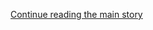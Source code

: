<div id="app">

<div class="css-1ichrj1 e12j3pa50">

<div class="css-1lzk3av e12j3pa51">

<div class="css-142l3g4">

[Continue reading the main
story](#after-dfp-ad-top)

<div class="ad dfp-ad-top-wrapper" style="text-align:center;height:100%;display:block">

<div id="dfp-ad-top" class="place-ad" data-position="top" data-size-key="top">

</div>

</div>

<div id="after-dfp-ad-top">

</div>

</div>

</div>

</div>

<div>

<div class="NYTAppHideMasthead css-1r6wvpq e1suatyy0">

<div class="section css-ui9rw0 e1suatyy2">

<div class="css-11hrj97 er09x8g0">

<div class="css-6n7j50">

</div>

<span class="css-1dv1kvn">Sections</span>

<div class="css-10488qs">

<span class="css-1dv1kvn">SEARCH</span>

</div>

[Skip to content](#site-content)[Skip to site
index](#site-index)

</div>

<div class="css-8xdxq2 e1huz5gh0">

</div>

<div class="css-8pe5zk">

  - [English](/)
  - [Español](https://www.nytimes3xbfgragh.onion/es/)
  - [中文](https://cn.nytimes3xbfgragh.onion)

</div>

</div>

<div id="masthead-bar-one" class="section hasLinks css-165o1d9 e1csuq9d3">

<div class="css-bpgv3s e1csuq9d0">

</div>

<div class="css-1uqjmks e1csuq9d1">

</div>

<div class="css-9e9ivx">

[](https://myaccount.nytimes3xbfgragh.onion/auth/login?response_type=cookie&client_id=vi)

</div>

<div class="css-bfvq22 e1csuq9d2">

[Today’s
Paper](https://www.nytimes3xbfgragh.onion/section/todayspaper)

</div>

</div>

<div class="css-stscvm">

<div class="css-158f1cv" data-testid="masthead-desktop-logo">

</div>

</div>

<div class="css-wu78io">

</div>

<div class="css-1y7qxpi" data-aria-hidden="true" style="visibility:hidden">

<div class="css-1llhclm">

  - 
  - 
  - [World](https://www.nytimes3xbfgragh.onion/section/world)

  - [U.S.](https://www.nytimes3xbfgragh.onion/section/us)

  - [Politics](https://www.nytimes3xbfgragh.onion/section/politics)

  - [N.Y.](https://www.nytimes3xbfgragh.onion/section/nyregion)

  - [Business](https://www.nytimes3xbfgragh.onion/section/business)

  - [Opinion](https://www.nytimes3xbfgragh.onion/section/opinion)

  - [Tech](https://www.nytimes3xbfgragh.onion/section/technology)

  - [Science](https://www.nytimes3xbfgragh.onion/section/science)

  - [Health](https://www.nytimes3xbfgragh.onion/section/health)

  - [Sports](https://www.nytimes3xbfgragh.onion/section/sports)

  - [Arts](https://www.nytimes3xbfgragh.onion/section/arts)

  - [Books](https://www.nytimes3xbfgragh.onion/section/books)

  - [Style](https://www.nytimes3xbfgragh.onion/section/style)

  - [Food](https://www.nytimes3xbfgragh.onion/section/food)

  - [Travel](https://www.nytimes3xbfgragh.onion/section/travel)

  - [Magazine](https://www.nytimes3xbfgragh.onion/section/magazine)

  - [T Magazine](https://www.nytimes3xbfgragh.onion/section/t-magazine)

  - [Real Estate](https://www.nytimes3xbfgragh.onion/section/realestate)

  - [Video](https://www.nytimes3xbfgragh.onion/video)

</div>

</div>

<div class="css-1d8a290" data-testid="masthead-mini-nav">

  - [World](https://www.nytimes3xbfgragh.onion/section/world)
  - [U.S.](https://www.nytimes3xbfgragh.onion/section/us)
  - [Politics](https://www.nytimes3xbfgragh.onion/section/politics)
  - [N.Y.](https://www.nytimes3xbfgragh.onion/section/nyregion)
  - [Business](https://www.nytimes3xbfgragh.onion/section/business)
  - [Opinion](https://www.nytimes3xbfgragh.onion/section/opinion)
  - [Tech](https://www.nytimes3xbfgragh.onion/section/technology)
  - [Science](https://www.nytimes3xbfgragh.onion/section/science)
  - [Health](https://www.nytimes3xbfgragh.onion/section/health)
  - [Sports](https://www.nytimes3xbfgragh.onion/section/sports)
  - [Arts](https://www.nytimes3xbfgragh.onion/section/arts)
  - [Books](https://www.nytimes3xbfgragh.onion/section/books)
  - [Style](https://www.nytimes3xbfgragh.onion/section/style)
  - [Food](https://www.nytimes3xbfgragh.onion/section/food)
  - [Travel](https://www.nytimes3xbfgragh.onion/section/travel)
  - [Magazine](https://www.nytimes3xbfgragh.onion/section/magazine)
  - [T Magazine](https://www.nytimes3xbfgragh.onion/section/t-magazine)
  - [Real
Estate](https://www.nytimes3xbfgragh.onion/section/realestate)
  - [Video](https://www.nytimes3xbfgragh.onion/video)

</div>

</div>

</div>

<div data-aria-hidden="false">

<div id="site-content" data-role="main">

<div class="css-189d5rw e6b6cmu0">

<div class="css-1yuan6h">

<div class="css-xc44bh">

<div class="section css-o3tihn eq74mwp0" data-block-tracking-id="Briefings" data-testid="block-Briefings">

<div class="css-avqkzc">

<div class="css-1sm6zs8">

<div class="css-1om4z5c">

<div class="css-ydsmmq">

<div class="css-1ee8y2t assetWrapper">

<div class="css-geek62">

<div class="css-1d537rb e18972d70" media="[object Object]">

[](/2020/08/17/briefing/democrats-postal-service-rage-moms.html)

<div class="css-1g8bx4t">

![](https://static01.graylady3jvrrxbe.onion/images/2020/08/17/reader-center/081720evening-briefing-promo/081720evening-briefing-promo-square640.jpg?quality=75&auto=webp&disable=upscale&width=350)

</div>

</div>

[](/2020/08/17/briefing/democrats-postal-service-rage-moms.html)

<div class="css-8oysku e18972d71" type="1">

<div class="css-1iexn6j e1voiwgp1">

## Your Monday Evening Briefing

</div>

</div>

<div class="css-8oysku e18972d71">

Here’s what you need to know at the end of the
day.

</div>

</div>

</div>

</div>

<div class="css-ydsmmq">

<div class="css-1ee8y2t assetWrapper">

<div class="css-geek62">

<div class="css-1d537rb e18972d70" media="[object Object]">

[](/2020/08/17/podcasts/the-daily/trump-coronavirus-vaccine-covid.html)

<div class="css-1g8bx4t">

![](https://static01.graylady3jvrrxbe.onion/images/2017/01/29/podcasts/the-daily-album-art/the-daily-album-art-square320-v4.png)

</div>

</div>

[](/2020/08/17/podcasts/the-daily/trump-coronavirus-vaccine-covid.html)

<div class="css-8oysku e18972d71" type="1">

<div class="css-1iexn6j e1voiwgp1">

## Listen to ‘The Daily’

</div>

</div>

<div class="css-8oysku e18972d71">

Inside Operation Warp
Speed.

</div>

</div>

</div>

</div>

<div class="css-ydsmmq">

<div class="css-1ee8y2t assetWrapper">

<div class="css-geek62">

<div class="css-1d537rb e18972d70" media="[object Object]">

[](/2020/08/13/podcasts/nice-white-parents-school.html)

<div class="css-1g8bx4t">

![](https://static01.graylady3jvrrxbe.onion/images/2020/07/21/podcasts/nice-white-parents-album-art/nice-white-parents-album-art-square320.jpg)

</div>

</div>

[](/2020/08/13/podcasts/nice-white-parents-school.html)

<div class="css-8oysku e18972d71" type="1">

<div class="css-1iexn6j e1voiwgp1">

## Listen to ‘Nice White Parents’

</div>

</div>

<div class="css-8oysku e18972d71">

Is it possible to limit the power of white
parents?

</div>

</div>

</div>

</div>

</div>

<div class="css-1y8l3jc">

<div class="css-7utnqv">

<div class="css-rlo25n e1ll57lj2">

</div>

</div>

<div class="css-1hesgbm">

</div>

</div>

</div>

</div>

</div>

</div>

<div>

<div class="section css-d2znx6" data-block-tracking-id="Spotlight">

<div class="css-1z104mk">

<div class="section css-1akkl0w" data-template-name="Cols3StoryMediaStory">

[](https://www.nytimes3xbfgragh.onion/interactive/2020/08/17/us/politics/democratic-national-convention-live-stream-analysis.html)

# Live Analysis: Democrats Open a Highly Unusual Convention

<div class="css-1dybjdb e1whdksc2">

<div class="css-1tfqggw">

<div class="css-k008qs">

<div class="css-1o0io7w e1whdksc0" span="5">

<div class="css-1rvhhh9 e1whdksc1">

<div class="css-1dybjdb e1whdksc2">

<div>

<div class="story-wrapper">

<div class="css-1tfqggw">

<div class="css-k008qs">

<div class="css-nlmav5 e1whdksc0" span="1">

<div class="css-1rvhhh9 e1whdksc1">

[](https://www.nytimes3xbfgragh.onion/interactive/2020/08/17/us/politics/democratic-national-convention-live-stream-analysis.html)

### John Kasich and Other Republicans Join Event to Make Case for Biden

[](https://www.nytimes3xbfgragh.onion/interactive/2020/08/17/us/politics/democratic-national-convention-live-stream-analysis.html)

  - Michelle Obama, the former first lady, will have a leading role on
    the first night. Senator Bernie Sanders of Vermont will also speak.
  - Watch and follow live analysis from our reporters
here.

</div>

</div>

</div>

</div>

</div>

</div>

</div>

</div>

</div>

<div class="css-1weuxfd e1whdksc0" span="10">

<div class="css-p7eiul e1whdksc1">

<div class="css-1dybjdb e1whdksc2">

<div>

<div class="story-wrapper">

<div class="css-1tfqggw">

<div class="css-k008qs">

<div class="css-nlmav5 e1whdksc0" span="1">

<div class="css-1rvhhh9 e1whdksc1">

<div>

<div class="section css-hdqqnp">

<div>

<div id="g-graphic" class="liveblog" data-preview-slug="2019-12-19-styln-blog-promo" data-env="production">

<div class="promo-inner no-posts">

[](https://www.nytimes3xbfgragh.onion/interactive/2020/08/17/us/politics/democratic-national-convention-live-stream-analysis.html)

<div class="g-right">

<div class="g-vhs-player-container live video">

<div class="g-live-bug">

Live

</div>

<div id="g-vhs-player-target" data-id="100000007293513">

</div>

<div class="g-player-cover g-player-video-screen">

<span class="g-player-cover-button">Watch with Live
Analysis</span>

</div>

</div>

</div>

</div>

</div>

</div>

<div class="css-1o0io7w e1whdksc0" span="5">

<div class="css-1rvhhh9 e1whdksc1">

<div class="css-1dybjdb e1whdksc2">

<div>

<div class="story-wrapper">

<div class="css-1tfqggw">

<div class="css-k008qs">

<div class="css-nlmav5 e1whdksc0" span="1">

<div class="css-1rvhhh9 e1whdksc1">

[](https://www.nytimes3xbfgragh.onion/live/2020/08/17/us/dnc-convention)

### Highlights: Andrew Cuomo accused President Trump of politicizing the virus. George Floyd’s brothers led a moment of silence.

<div class="css-1yyp2fg">

Live

</div>

</div>

</div>

</div>

</div>

</div>

</div>

<div>

<div class="story-wrapper">

<div class="css-1tfqggw">

<div class="css-k008qs">

<div class="css-nlmav5 e1whdksc0" span="1">

<div class="css-1rvhhh9 e1whdksc1">

[](https://www.nytimes3xbfgragh.onion/2020/08/17/us/politics/convention-democratic-night-1.html)

### Analysis: Democrats Find Trump to Be a Uniter … of Their Party

[](https://www.nytimes3xbfgragh.onion/2020/08/17/us/politics/convention-democratic-night-1.html)

Progressives still have serious reservations about Joe Biden. But for
now, the ideological fights are on
hold.

</div>

</div>

</div>

</div>

</div>

</div>

</div>

</div>

</div>

</div>

<div class="section css-1akkl0w" data-template-name="Cols2StoryStory">

<div class="css-1dybjdb e1whdksc2">

<div class="css-1tfqggw">

<div class="css-k008qs">

<div class="css-16odu4q e1whdksc0" span="8">

<div class="css-1rvhhh9 e1whdksc1">

<div class="css-1dybjdb e1whdksc2">

<div>

<div class="story-wrapper">

<div class="css-1tfqggw">

<div class="css-k008qs">

<div class="css-nlmav5 e1whdksc0" span="1">

<div class="css-1rvhhh9 e1whdksc1">

[](https://www.nytimes3xbfgragh.onion/article/republicans-voting-for-biden-not-trump.html)

### All the Republicans Who Have Decided Not to Support Trump

[](https://www.nytimes3xbfgragh.onion/article/republicans-voting-for-biden-not-trump.html)

Numerous top G.O.P. officials have said publicly or privately that they
will not be backing the president’s re-election. Here’s a look at where
they
stand.

</div>

</div>

</div>

</div>

</div>

</div>

</div>

</div>

</div>

<div class="css-16odu4q e1whdksc0" span="8">

<div class="css-1rvhhh9 e1whdksc1">

<div class="css-1dybjdb e1whdksc2">

<div>

<div class="story-wrapper">

<div class="css-1tfqggw">

<div class="css-k008qs">

<div class="css-nlmav5 e1whdksc0" span="1">

<div class="css-1rvhhh9 e1whdksc1">

[](https://www.nytimes3xbfgragh.onion/2020/08/17/us/politics/trump-campaign-biden-harris.html)

### Trump Questions Biden’s Mental Abilities and Calls Harris Biden’s ‘Boss’

[](https://www.nytimes3xbfgragh.onion/2020/08/17/us/politics/trump-campaign-biden-harris.html)

The president made three campaign rally-like appearances in an attempt
to counterprogram the first night of the Democratic National
Convention.

</div>

</div>

</div>

</div>

</div>

</div>

</div>

</div>

</div>

</div>

</div>

</div>

</div>

</div>

</div>

</div>

<div class="css-698um9">

<div class="css-1tk5puc">

<div class="css-jbmajz">

<div class="css-11i19ht">

<div class="section css-15zaaaz eq74mwp0" data-block-tracking-id="Top Stories" data-testid="block-TopStories">

<div class="css-1goe63e e1aa0s8g0">

<div class="css-1qiat4j eqveam63">

<div class="css-1yoguk1 eqveam60">

<div class="css-1qj0wac eqveam61">

<div class="css-1aew2eb eqveam62">

<div class="css-1ee8y2t assetWrapper">

<div class="css-6p6lnl">

[](/2020/08/17/world/coronavirus-covid.html)

<div class="css-debyuq e1voiwgp1">

## <span>U.N.C. Changes Plans and Will Teach Undergrads Remotely</span>

</div>

The university at Chapel Hill announced its plans after new cases
emerged. The postmaster general agreed to testify before a House panel.
Here’s the
latest.

<div class="css-1slnf6i">

<div class="css-na047m">

<span class="css-eiiu5n e2clvhq0"><span class="newsStatus">live</span></span>

</div>

</div>

</div>

</div>

<div class="css-1ee8y2t assetWrapper">

<div class="css-6p6lnl">

[](/2020/08/17/health/coronavirus-herd-immunity.html)

<div class="css-debyuq e1voiwgp1">

## What if ‘Herd Immunity’ Is Closer Than Scientists Thought?

</div>

Researchers are trying to figure out how many people in a community must
be immune before the coronavirus fades.

<div>

<div class="css-na047m">

</div>

</div>

</div>

</div>

</div>

</div>

</div>

<div class="css-1mnngwr eqveam60">

<div class="css-1qj0wac eqveam61">

<div class="css-1ee8y2t assetWrapper">

<div>

<div class="css-1xaqcky">

[](/2020/08/17/upshot/pandemic-recession-cities-fiscal-shortfall.html)

<div class="css-1g8bx4t">

<div class="css-zjzyr8">

<div data-testid="lazyimage-container" style="height:480px">

</div>

</div>

<div class="css-e4gm3y">

</div>

</div>

</div>

<div class="css-1nl6p6m">

[](/2020/08/17/upshot/pandemic-recession-cities-fiscal-shortfall.html)

<div class="css-debyuq e1voiwgp1">

## The Recession Is About to Slam Cities. Not Just the Blue-State Ones.

</div>

Those with budgets that rely heavily on tourism, sales taxes or direct
state assistance will face particular
distress.

<div>

<div class="css-na047m">

</div>

</div>

</div>

</div>

</div>

</div>

</div>

</div>

</div>

<div class="css-1nuzdmm e1aa0s8g0">

<div class="css-1ee8y2t assetWrapper">

<div class="css-1g8bx4t">

<div>

</div>

</div>

</div>

</div>

<div class="css-1nuzdmm e1aa0s8g0">

<div class="css-1qiat4j eqveam63">

<div class="css-1yoguk1 eqveam60">

<div class="css-qvz0vj eqveam61">

<div class="css-1aew2eb eqveam62">

<div class="css-1ee8y2t assetWrapper">

<div class="css-6p6lnl">

[](/2020/08/17/us/politics/postal-service-voting.html)

<div class="css-debyuq e1voiwgp1">

## <span>Postal Crisis Has States Looking for Alternatives to Mail-In Ballots</span>

</div>

Democratic Party and state officials are looking for a Plan B: ballot
drop-boxes, curbside voting, and even expanded in-person polling
sites.

<div>

<div class="css-na047m">

</div>

</div>

</div>

</div>

</div>

</div>

</div>

<div class="css-zmmks0 eqveam60">

<div class="css-1qj0wac eqveam61">

<div class="css-1aew2eb eqveam62">

<div class="css-1qiat4j eqveam63">

<div class="css-ws86q6 eqveam60">

<div class="css-1qj0wac eqveam61">

[](/2020/08/17/us/politics/postal-service-voting.html)

<div class="css-1g8bx4t">

<div class="css-zjzyr8">

<div data-testid="lazyimage-container" style="height:177.77777777777777px">

</div>

</div>

<div class="section css-1xdhyk6 e2u1rkt0" data-aria-hidden="true">

Mail-in ballot drop boxes were widely used for the first time in
Pennsylvania’s June primary. The Trump campaign is suing to block them
in November. <span class="credit">Mark Makela for The New York
Times</span>

</div>

</div>

</div>

</div>

<div class="css-778gjy eqveam60">

<div class="css-1qj0wac eqveam61">

<div class="css-1ee8y2t assetWrapper">

<div class="css-6p6lnl">

[](/2020/08/17/us/politics/dejoy-postal-service-mail-in-voting.html)

<div class="css-debyuq e1voiwgp1">

## DeJoy Earned Millions From Company With Financial Ties to Postal Service

</div>

Postmaster general Louis DeJoy, under fire for his business ties and his
cost-cutting measures, will testify before the House next
week.

<div>

<div class="css-na047m">

</div>

</div>

</div>

</div>

</div>

</div>

</div>

<div class="css-1ee8y2t assetWrapper">

<div class="css-6p6lnl">

[](/article/Vote-by-mail.html)

<div class="css-debyuq e1voiwgp1">

## Here’s how mail-in voting works.

</div>

<div>

<div class="css-na047m">

</div>

</div>

</div>

</div>

</div>

</div>

</div>

</div>

</div>

<div class="css-1nuzdmm e1aa0s8g0">

<div class="css-1ee8y2t assetWrapper">

<div class="css-1qiat4j eqveam63">

<div class="css-1yoguk1 eqveam60">

<div class="css-1qj0wac eqveam61">

[](/2020/08/17/world/europe/belarus-lukashenko-protests.html)

<div class="css-debyuq e1voiwgp1">

## <span>No Longer Cowed, Belarus Has Message for Once-Mighty Dictator: ‘Go Away\!’</span>

</div>

</div>

</div>

<div class="css-zmmks0 eqveam60">

<div class="css-1qj0wac eqveam61">

[](/2020/08/17/world/europe/belarus-lukashenko-protests.html)

As his base starts to desert him after protests over a rigged election
were met with brutality, Aleksandr Lukashenko’s grip on power may be
slipping.

<div>

<div class="css-na047m">

</div>

</div>

</div>

</div>

</div>

</div>

</div>

<div class="css-1nuzdmm e1aa0s8g0">

<div>

<div class="css-1qiat4j eqveam63">

<div class="css-1fgqvm0 eqveam60">

<div class="css-1qj0wac eqveam61">

<div class="css-1ee8y2t assetWrapper">

<div class="css-6p6lnl">

[](/2020/08/17/us/politics/trump-court-transgender-rights.html)

<div class="css-debyuq e1voiwgp1">

## <span>Judge Blocks Trump Officials’ Attempt to End Transgender Health Protections</span>

</div>

The decision arrived a day before a Trump administration rule narrowing
the legal definition of sex discrimination was set to take effect.

<div>

<div class="css-na047m">

</div>

</div>

</div>

</div>

</div>

</div>

<div class="css-ws86q6 eqveam60">

<div class="css-1qj0wac eqveam61">

<div class="css-1aew2eb eqveam62">

<div class="css-1ee8y2t assetWrapper">

<div class="css-6p6lnl">

[](/2020/08/17/us/politics/china-spying-alexander-yuk-ching-ma.html)

<div class="css-debyuq e1voiwgp1">

## Ex-C.I.A. Officer Is Accused of Spying for China

</div>

The arrest of a 67-year-old Hawaii resident is the latest case involving
former intelligence officers charged with providing documents to
Beijing.

<div>

<div class="css-na047m">

</div>

</div>

</div>

</div>

</div>

</div>

</div>

</div>

</div>

</div>

<div class="css-1nuzdmm e1aa0s8g0">

<div class="css-1ee8y2t assetWrapper">

<div class="css-1g8bx4t">

<div>

</div>

</div>

</div>

</div>

<div class="css-1nuzdmm e1aa0s8g0">

<div class="css-1ee8y2t assetWrapper">

<div class="css-1qiat4j eqveam63">

<div class="css-96x60l eqveam60">

<div class="css-1qj0wac eqveam61">

[](/2020/08/16/style/does-rapid-covid-testing-work-weddings-parties.html)

<div class="css-debyuq e1voiwgp1">

<div class="css-hb0qj3">

The Great Read

</div>

## <span>Rapid Testing Is the New Velvet Rope</span>

</div>

Determined to proceed with events this summer, hosts are adding
screenings at the door. But such measures are hardly a guarantee of
safety, experts
warn.

<div>

<div class="css-na047m">

</div>

</div>

</div>

</div>

<div class="css-7douaa eqveam60">

<div class="css-1qj0wac eqveam61">

[](/2020/08/16/style/does-rapid-covid-testing-work-weddings-parties.html)

<div class="css-1g8bx4t">

<div class="css-zjzyr8">

<div data-testid="lazyimage-container" style="height:177.77777777777777px">

</div>

</div>

<div class="section css-1xdhyk6 e2u1rkt0" data-aria-hidden="true">

Amanda Seekamp, who is in charge of guest relations at the Surf Lodge in
Montauk, N.Y., gets a rapid test. <span class="credit">Joe Carrotta for
The New York
Times</span>

</div>

</div>

</div>

</div>

</div>

</div>

</div>

</div>

</div>

</div>

<div class="css-717c4s">

<div class="css-zbs5hn">

<div class="section css-1g8pbzc eq74mwp0" data-block-tracking-id="Opinion" data-testid="block-Opinion">

[](https://www.nytimes3xbfgragh.onion/section/opinion?pagetype=Homepage&action=click&module=Opinion)

### Opinion

<div class="css-anz6u5">

<div class="css-tub26b">

<div class="css-1ee8y2t assetWrapper">

<div class="css-6p6lnl">

[](/2020/08/17/opinion/joe-biden-conservative-2020.html)

<div class="css-dcl9ft">

<div class="css-zjzyr8">

<div data-testid="lazyimage-container" style="height:40px">

</div>

</div>

</div>

<div class="css-debyuq e1voiwgp1">

<div class="css-1xdt15l">

<div class="css-1dvlumo e18df3gd0">

Bret Stephens

</div>

</div>

## On Being a Biden Conservative

</div>

It’s about upholding your principles at the expense of your politics.

<div>

<div class="css-na047m">

</div>

</div>

</div>

</div>

</div>

<div class="css-tub26b">

<div class="css-1ee8y2t assetWrapper">

<div class="css-1qiat4j eqveam63">

<div class="css-7douaa eqveam60">

<div class="css-qvz0vj eqveam61">

[](/2020/08/17/opinion/bernie-sanders-joe-biden.html)

<div class="css-dcl9ft">

<div class="css-zjzyr8">

<div data-testid="lazyimage-container" style="height:40px">

</div>

</div>

</div>

<div class="css-debyuq e1voiwgp1">

<div class="css-1xdt15l">

<div class="css-1dvlumo e18df3gd0">

Elizabeth Bruenig

</div>

</div>

## I Asked Bernie Sanders if It Was All Over. ‘No,’ He Groaned.

</div>

The senator from Vermont explains why the left still has a fighting
chance.

<div>

<div class="css-na047m">

</div>

</div>

</div>

</div>

<div class="css-7douaa eqveam60">

<div class="css-1qj0wac eqveam61">

[](/2020/08/17/opinion/bernie-sanders-joe-biden.html)

<div class="css-1g8bx4t">

<div class="css-zjzyr8">

<div data-testid="lazyimage-container" style="height:145.33333333333334px">

</div>

</div>

</div>

</div>

</div>

</div>

</div>

</div>

</div>

<div class="css-dh19r0">

<div class="css-tub26b">

<div class="css-6p6lnl">

[](/2020/08/17/opinion/trump-contested-election-protests.html)

<div class="css-dcl9ft">

<div class="css-zjzyr8">

<div data-testid="lazyimage-container" style="height:40px">

</div>

</div>

</div>

<div class="css-debyuq e1voiwgp1">

<div class="css-1xdt15l">

<div class="css-tnu8m6 e18df3gd0">

Michelle Goldberg

</div>

</div>

## Trump Might Cheat. Activists Are Getting Ready.

</div>

</div>

</div>

<div class="css-tub26b">

<div class="css-6p6lnl">

[](/2020/08/17/opinion/trump-us-mail.html)

<div class="css-dcl9ft">

<div class="css-zjzyr8">

<div data-testid="lazyimage-container" style="height:40px">

</div>

</div>

</div>

<div class="css-debyuq e1voiwgp1">

<div class="css-1xdt15l">

<div class="css-tnu8m6 e18df3gd0">

Paul Krugman

</div>

</div>

## Trump, the Mail and the Unbinding of America

</div>

</div>

</div>

<div class="css-tub26b">

<div class="css-6p6lnl">

[](/2020/08/17/opinion/trump-post-office-election.html)

<div class="css-dcl9ft">

<div class="css-zjzyr8">

<div data-testid="lazyimage-container" style="height:40px">

</div>

</div>

</div>

<div class="css-debyuq e1voiwgp1">

<div class="css-1xdt15l">

<div class="css-tnu8m6 e18df3gd0">

Charlie Warzel

</div>

</div>

## The Post Office Mess Is Meant to Exhaust You. Don’t Let It.

</div>

</div>

</div>

<div class="css-tub26b">

<div class="css-6p6lnl">

[](/2020/08/17/opinion/coronavirus-cities-suburbs.html)

<div class="css-dcl9ft">

<div class="css-zjzyr8">

<div data-testid="lazyimage-container" style="height:40px">

</div>

</div>

</div>

<div class="css-debyuq e1voiwgp1">

<div class="css-1xdt15l">

<div class="css-tnu8m6 e18df3gd0">

Annalee Newitz

</div>

</div>

## Want to Flee the City for Suburbia? Think Again

</div>

</div>

</div>

<div class="css-tub26b">

<div class="css-6p6lnl">

[](/2020/08/15/opinion/joe-biden-2020-1988-what-it-takes.html)

<div class="css-dcl9ft">

<div class="css-zjzyr8">

<div data-testid="lazyimage-container" style="height:40px">

</div>

</div>

</div>

<div class="css-debyuq e1voiwgp1">

<div class="css-1xdt15l">

<div class="css-tnu8m6 e18df3gd0">

Jennifer Senior

</div>

</div>

## Meet Young Joe Biden, the ‘Wild Stallion’

</div>

</div>

</div>

<div class="css-tub26b">

<div class="css-6p6lnl">

[](/2020/08/17/opinion/trump-biden-harris-democratic-convention.html)

<div class="css-debyuq e1voiwgp1">

<div class="css-1xdt15l">

<div class="css-tnu8m6 e18df3gd0">

Gail Collins and Bret Stephens

</div>

</div>

## Welcome, Democrats, to Wherever It Is That We Are

</div>

</div>

</div>

<div class="css-tub26b">

<div class="css-6p6lnl">

[](/2020/08/16/opinion/us-coronavirus-testing.html)

<div class="css-debyuq e1voiwgp1">

<div class="css-1xdt15l">

<div class="css-tnu8m6 e18df3gd0">

The Editorial Board

</div>

</div>

## Should You Get That Coronavirus Test?

</div>

</div>

</div>

<div class="css-tub26b">

<div class="css-6p6lnl">

[](/2020/08/17/opinion/coronavirus-schools-teachers.html)

<div class="css-debyuq e1voiwgp1">

<div class="css-1xdt15l">

<div class="css-tnu8m6 e18df3gd0">

Kelly Treleaven

</div>

</div>

## Get Ready for a Teacher Shortage Like We’ve Never Seen Before

</div>

</div>

</div>

<div class="css-tub26b">

<div class="css-6p6lnl">

[](/2020/08/17/opinion/thailand-protests.html)

<div class="css-debyuq e1voiwgp1">

<div class="css-1xdt15l">

<div class="css-tnu8m6 e18df3gd0">

Tom Felix Joehnk and Matt
Wheeler

</div>

</div>

## ‘You Have Awakened a Sleeping Giant’

</div>

</div>

</div>

</div>

</div>

</div>

</div>

<div class="css-ie51lk">

<div class="section css-1m986x7 eq74mwp0" data-block-tracking-id="Editors Picks" data-testid="block-EditorsPicks">

### Editors’ Picks

<div class="css-y3bpqq">

<div class="css-17q3ou7">

<div class="css-4xmvjg">

<div class="css-1ee8y2t assetWrapper">

<div>

<div class="css-1xaqcky">

<div class="css-1g8bx4t">

<div>

</div>

<div class="css-e4gm3y">

</div>

</div>

</div>

<div class="css-1nl6p6m">

[](/2020/08/14/us/queer-lesbian-women-suffrage.html)

<div class="css-debyuq e1voiwgp1">

## <span>How Queer Women Powered the Suffrage Movement</span>

</div>

For many suffragists, scholars have found, the freedom to choose whom
and how they loved was tied deeply to the idea of voting
rights.

<div>

<div class="css-na047m">

</div>

</div>

</div>

</div>

</div>

</div>

</div>

<div class="css-1lqor8g">

<div class="css-1177x0a">

<div class="css-1ee8y2t assetWrapper">

<div class="css-1qiat4j eqveam63">

<div class="css-7douaa eqveam60">

<div class="css-1qj0wac eqveam61">

[](/2020/08/17/business/giant-bikes-coronavirus-shortage.html)

<div class="css-debyuq e1voiwgp1">

## Sorry, the World’s Biggest Bike Maker Can’t Help You Buy a Bike Right Now

</div>

The pandemic has created a bicycle boom — and a shortage. Giant, the
Taiwanese juggernaut, is trying to meet demand while navigating the
politics of
trade.

<div>

<div class="css-na047m">

</div>

</div>

</div>

</div>

<div class="css-7douaa eqveam60">

<div class="css-1qj0wac eqveam61">

[](/2020/08/17/business/giant-bikes-coronavirus-shortage.html)

<div class="css-1g8bx4t">

<div class="css-zjzyr8">

<div data-testid="lazyimage-container" style="height:145.33333333333334px">

</div>

</div>

</div>

</div>

</div>

</div>

</div>

</div>

<div class="css-1177x0a">

<div class="css-1ee8y2t assetWrapper">

<div class="css-1qiat4j eqveam63">

<div class="css-7douaa eqveam60">

<div class="css-1qj0wac eqveam61">

[](/2020/08/16/nyregion/metropolitan-diary.html)

<div class="css-debyuq e1voiwgp1">

## ‘I Saw a Man Standing on One of the Paths in a Densely Wooded Area’

</div>

Out for a walk in Riverside Park, adventures in customer service and
more reader tales of New York City in this week’s Metropolitan
Diary.

<div>

<div class="css-na047m">

</div>

</div>

</div>

</div>

<div class="css-7douaa eqveam60">

<div class="css-1qj0wac eqveam61">

[](/2020/08/16/nyregion/metropolitan-diary.html)

<div class="css-1g8bx4t">

<div class="css-zjzyr8">

<div data-testid="lazyimage-container" style="height:145.33333333333334px">

</div>

</div>

</div>

</div>

</div>

</div>

</div>

</div>

</div>

</div>

</div>

</div>

</div>

</div>

<div class="css-6nrzw0">

<div class="css-uvu2in e12j3pa50">

<div class="css-1rm0ct8 e12j3pa51">

<div class="css-142l3g4">

### Advertisement

[Continue reading the main
story](#after-dfp-ad-mid1-large)

<div id="dfp-ad-mid1-large" class="ad dfp-ad-mid1-large-wrapper" style="text-align:center;height:100%;display:block">

</div>

<div id="after-dfp-ad-mid1-large">

</div>

</div>

</div>

</div>

</div>

<div class="css-19tmjl7">

<div>

</div>

</div>

</div>

<div class="css-djiuqn ekmemt90" data-testid="feedback">

We’d like your thoughts on the New York Times home page experience.[Let
us know what you
think](http://nyt.qualtrics.com/jfe/form/SV_eFJmKj9v0krSE0l)

</div>

## Site Index

<div>

</div>

## Site Information Navigation

  - [© <span>2020</span> <span>The New York Times
    Company</span>](https://help.nytimes3xbfgragh.onion/hc/en-us/articles/115014792127-Copyright-notice)

<!-- end list -->

  - [NYTCo](https://www.nytco.com/)
  - [Contact
    Us](https://help.nytimes3xbfgragh.onion/hc/en-us/articles/115015385887-Contact-Us)
  - [Work with us](https://www.nytco.com/careers/)
  - [Advertise](https://nytmediakit.com/)
  - [T Brand Studio](http://www.tbrandstudio.com/)
  - [Your Ad
    Choices](https://www.nytimes3xbfgragh.onion/privacy/cookie-policy#how-do-i-manage-trackers)
  - [Privacy](https://www.nytimes3xbfgragh.onion/privacy)
  - [Terms of
    Service](https://help.nytimes3xbfgragh.onion/hc/en-us/articles/115014893428-Terms-of-service)
  - [Terms of
    Sale](https://help.nytimes3xbfgragh.onion/hc/en-us/articles/115014893968-Terms-of-sale)
  - [Site
    Map](https://spiderbites.nytimes3xbfgragh.onion)
  - [Help](https://help.nytimes3xbfgragh.onion/hc/en-us)
  - [Subscriptions](https://www.nytimes3xbfgragh.onion/subscription?campaignId=37WXW)

</div>

</div>

</div>

</div>

</div>

</div>

</div>

</div>

</div>

</div>

</div>

</div>

</div>

</div>

</div>

</div>

</div>

</div>
